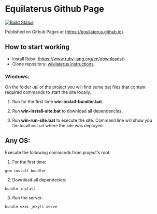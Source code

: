 # Equilaterus Github Page

[![Build Status](https://travis-ci.org/equilaterus/equilaterus.github.io.svg?branch=master)](https://travis-ci.org/equilaterus/equilaterus.github.io) 

Published on Github Pages at (https://equilaterus.github.io).

## How to start working

* Install Ruby: (https://www.ruby-lang.org/en/downloads/)
* Clone repository: [wikilaterus instructions](https://github.com/equilaterus/wikilaterus/wiki/Cloning-a-repo-on-Github).

### Windows:

On the folder *util* of the project you will find some bat files that contain required commands to start the site locally.

1. Run for the first time **win-install-bundler.bat**.

2. Run **win-install-site.bat** to download all dependencies.

3. Run **win-run-site.bat** to execute the site. Command line will show you the localhost url where the site was deployed.

## Any OS:

Execute the following commands from project's root.

1. For the first time:
  ```
  gem install bundler
  ```

2. Download all dependecies:
  ```
  bundle install
  ```

3. Run the server:
  ```
  bundle exec jekyll serve
  ```
